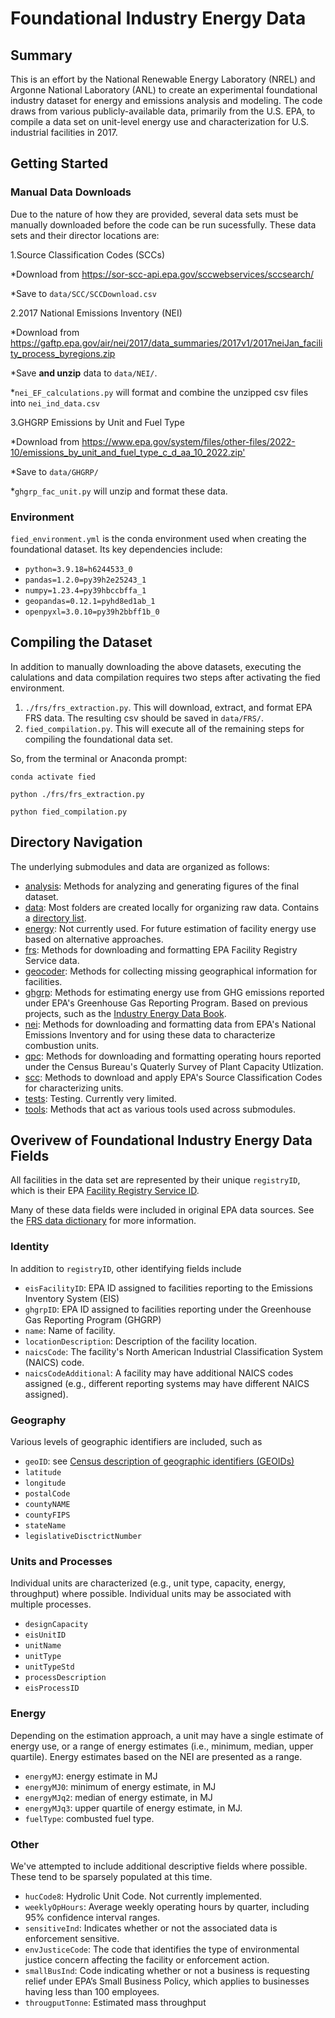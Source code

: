 # Foundational Industry Energy Data

## Summary

This is an effort by the National Renewable Energy Laboratory (NREL) and Argonne National Laboratory (ANL) to create an experimental foundational industry dataset for energy and emissions analysis and modeling. The code draws from various publicly-available data, primarily from the U.S. EPA, to compile a data set on unit-level energy use and characterization for U.S. industrial facilities in 2017.

## Getting Started

### Manual Data Downloads

Due to the nature of how they are provided, several data sets must be manually downloaded before the code can be run sucessfully. These data sets and their director locations are:

1.Source Classification Codes (SCCs)

  *Download from <https://sor-scc-api.epa.gov/sccwebservices/sccsearch/>

  *Save to `data/SCC/SCCDownload.csv`

2.2017 National Emissions Inventory (NEI)

  *Download from <https://gaftp.epa.gov/air/nei/2017/data_summaries/2017v1/2017neiJan_facility_process_byregions.zip>

  *Save **and unzip** data to `data/NEI/`.

  *`nei_EF_calculations.py` will format and combine the unzipped csv files into `nei_ind_data.csv`
  
3.GHGRP Emissions by Unit and Fuel Type

  *Download from <https://www.epa.gov/system/files/other-files/2022-10/emissions_by_unit_and_fuel_type_c_d_aa_10_2022.zip'>

  *Save to `data/GHGRP/`

  *`ghgrp_fac_unit.py` will unzip and format these data.

### Environment

`fied_environment.yml` is the conda environment used when creating the foundational dataset. Its key dependencies include:

* `python=3.9.18=h6244533_0`
* `pandas=1.2.0=py39h2e25243_1`
* `numpy=1.23.4=py39hbccbffa_1`
* `geopandas=0.12.1=pyhd8ed1ab_1`
* `openpyxl=3.0.10=py39h2bbff1b_0`

## Compiling the Dataset

In addition to manually downloading the above datasets, executing the calulations and data compilation requires two steps after activating the fied environment.

1. `./frs/frs_extraction.py`. This will download, extract, and format EPA FRS data. The resulting csv should be saved in `data/FRS/`.
2. `fied_compilation.py`. This will execute all of the remaining steps for compiling the foundational data set.

So, from the terminal or Anaconda prompt:

```text
conda activate fied

python ./frs/frs_extraction.py

python fied_compilation.py
```

## Directory Navigation

The underlying submodules and data are organized as follows:

* [analysis](/analysis/): Methods for analyzing and generating figures of the final dataset.
* [data](/data/): Most folders are created locally for organizing raw data. Contains a [directory list](/data/dir_structure.md).
* [energy](/energy/): Not currently used. For future estimation of facility energy use based on alternative approaches. 
* [frs](/frs): Methods for downloading and formatting EPA Facility Registry Service data.
* [geocoder](/geocoder/): Methods for collecting missing geographical information for facilities.
* [ghgrp](/ghgrp/): Methods for estimating energy use from GHG emissions reported under EPA's Greenhouse Gas Reporting Program. Based on previous projects, such as the [Industry Energy Data Book](https://github.com/NREL/Industry-energy-data-book).
* [nei](/nei/): Methods for downloading and formatting data from EPA's National Emissions Inventory and for using these data to characterize combustion units.
* [qpc](/qpc/): Methods for downloading and formatting operating hours reported under the Census Bureau's Quaterly Survey of Plant Capacity Utlization.
* [scc](/scc/):  Methods to download and apply EPA's Source Classification Codes for characterizing units.
* [tests](/tests/): Testing. Currently very limited.
* [tools](/tools/): Methods that act as various tools used across submodules.

## Overivew of Foundational Industry Energy Data Fields

All facilities in the data set are represented by their unique `registryID`, which is their EPA [Facility Registry Service ID](https://www.epa.gov/frs/frs-physical-data-model).

Many of these data fields were included in original EPA data sources. See the [FRS data dictionary](https://www.epa.gov/frs/frs-data-dictionary) for more information.

### Identity

In addition to `registryID`, other identifying fields include

* `eisFacilityID`: EPA ID assigned to facilities reporting to the Emissions Inventory System (EIS)
* `ghgrpID`: EPA ID assigned to facilities reporting under the Greenhouse Gas Reporting Program (GHGRP)
* `name`: Name of facility.
* `locationDescription`: Description of the facility location.
* `naicsCode`: The facility's North American Industrial Classification System (NAICS) code.
* `naicsCodeAdditional`: A facility may have additional NAICS codes assigned (e.g., different reporting systems may have different NAICS assigned).

### Geography

Various levels of geographic identifiers are included, such as

* `geoID`: see [Census description of geographic identifiers (GEOIDs)](https://www.census.gov/programs-surveys/geography/guidance/geo-identifiers.html)
* `latitude`
* `longitude`
* `postalCode`
* `countyNAME`
* `countyFIPS`
* `stateName`
* `legislativeDisctrictNumber`

### Units and Processes

Individual units are characterized (e.g., unit type, capacity, energy, throughput) where possible. Individual units may be associated with multiple processes.

* `designCapacity`
* `eisUnitID`
* `unitName`
* `unitType`
* `unitTypeStd`
* `processDescription`
* `eisProcessID`

### Energy

Depending on the estimation approach, a unit may have a single estimate of energy use, or a range of energy estimates (i.e., minimum, median, upper quartile). Energy estimates based on the NEI are presented as a range.

* `energyMJ`: energy estimate in MJ
* `energyMJ0`: minimum of energy estimate, in MJ
* `energyMJq2`: median of energy estimate, in MJ
* `energyMJq3`: upper quartile of energy estimate, in MJ.
* `fuelType`: combusted fuel type.

### Other

We've attempted to include additional descriptive fields where possible. These tend to be sparsely populated at this time.

* `hucCode8`: Hydrolic Unit Code. Not currently implemented.
* `weeklyOpHours`: Average weekly operating hours by quarter, including 95% confidence interval ranges.
* `sensitiveInd`: Indicates whether or not the associated data is enforcement sensitive.
* `envJusticeCode`: The code that identifies the type of environmental justice concern affecting the facility or enforcement action.
* `smallBusInd`: Code indicating whether or not a business is requesting relief under EPA’s Small Business Policy, which applies to businesses having less than 100 employees.
* `througputTonne`: Estimated mass throughput
